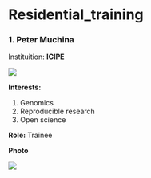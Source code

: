 # Residential_training

### 1. Peter Muchina
Instituition: **ICIPE**

![](https://www.google.com/url?sa=i&url=https%3A%2F%2Fjrsbiodiversity.org%2Fgrants%2Ficipe-2018%2F&psig=AOvVaw2eUQuPQMfJ4b9BEAHRjuHy&ust=1594122481183000&source=images&cd=vfe&ved=0CAIQjRxqFwoTCPiwlZTHuOoCFQAAAAAdAAAAABAO)

**Interests:** 
1. Genomics
1. Reproducible research
1. Open science


**Role:** Trainee

**Photo**

![](https://github.com/account)
